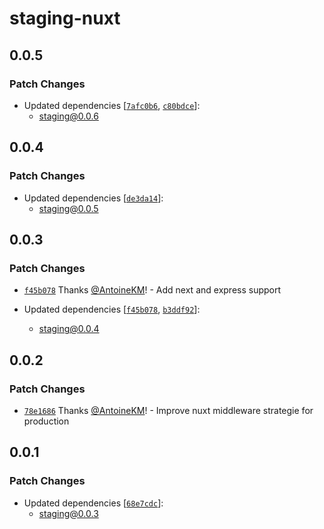# staging-nuxt

## 0.0.5

### Patch Changes

- Updated dependencies [[`7afc0b6`](https://github.com/AntoineKM/staging/commit/7afc0b6bc604d7a5e14c40780101b0f85f52fa3b), [`c80bdce`](https://github.com/AntoineKM/staging/commit/c80bdce15f670791f531237bd6e12c224f19e959)]:
  - staging@0.0.6

## 0.0.4

### Patch Changes

- Updated dependencies [[`de3da14`](https://github.com/AntoineKM/staging/commit/de3da14c8128538441e63fabc3d7ea527c33413c)]:
  - staging@0.0.5

## 0.0.3

### Patch Changes

- [`f45b078`](https://github.com/AntoineKM/staging/commit/f45b078976ae4915b8e6f45d90f2c12e610044ae) Thanks [@AntoineKM](https://github.com/AntoineKM)! - Add next and express support

- Updated dependencies [[`f45b078`](https://github.com/AntoineKM/staging/commit/f45b078976ae4915b8e6f45d90f2c12e610044ae), [`b3ddf92`](https://github.com/AntoineKM/staging/commit/b3ddf92011d50c7ce5e8e15ff899e6f221021835)]:
  - staging@0.0.4

## 0.0.2

### Patch Changes

- [`78e1686`](https://github.com/AntoineKM/staging/commit/78e1686cef43cb73d515e973cdeb19dd8fcbd76c) Thanks [@AntoineKM](https://github.com/AntoineKM)! - Improve nuxt middleware strategie for production

## 0.0.1

### Patch Changes

- Updated dependencies [[`68e7cdc`](https://github.com/AntoineKM/staging/commit/68e7cdc5a0c27ff731baad27a4139cb338ca763c)]:
  - staging@0.0.3
